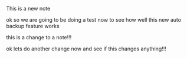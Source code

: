 This is a new note

ok so we are going to be doing a test now to see how well this new auto backup feature works

this is a change to a note!!!

ok lets do another change now and see if this changes anything!!!